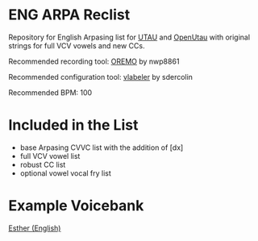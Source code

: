 # ENG ARPA Reclist
Repository for English Arpasing list for [UTAU](https://utau2008.xrea.jp/) and [OpenUtau](https://www.openutau.com/) with original strings for full VCV vowels and new CCs.

Recommended recording tool: [OREMO](https://archive.org/details/oremo-setparam) by nwp8861

Recommended configuration tool: [vlabeler](https://github.com/sdercolin/vlabeler) by sdercolin

Recommended BPM: 100

# Included in the List
- base Arpasing CVVC list with the addition of [dx]
- full VCV vowel list
- robust CC list
- optional vowel vocal fry list

# Example Voicebank
[Esther (English)](https://drive.google.com/file/d/13Gxln9QtGyxhuamhKm5uSptX-dfg0Pis/view)
